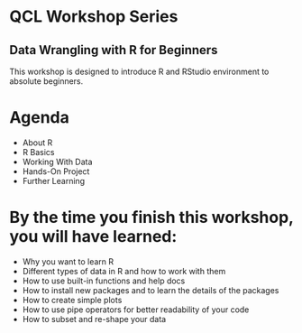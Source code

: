 # QCL Workshop Series
## Data Wrangling with R for Beginners

This workshop is designed to introduce R and RStudio environment to absolute beginners.

Agenda
========================================================

- About R
- R Basics
- Working With Data
- Hands-On Project
- Further Learning

By the time you finish this workshop, you will have learned:
========================================================

* Why you want to learn R 
* Different types of data in R and how to work with them
* How to use built-in functions and help docs
* How to install new packages and to learn the details of the packages
* How to create simple plots 
* How to use pipe operators for better readability of your code
* How to subset and re-shape your data


